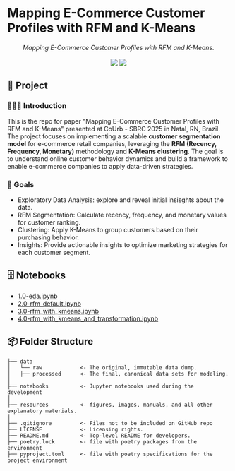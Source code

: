 # Mapping E-Commerce Customer Profiles with RFM and K-Means

<div align="center">
  <em>Mapping E-Commerce Customer Profiles with RFM and K-Means.</em>
</div>

<br>

<div align="center">
<img src="https://img.shields.io/badge/python-3670A0?style=for-the-badge&logo=python&logoColor=ffdd54">
<img src="https://img.shields.io/badge/scikit--learn-%23F7931E.svg?style=for-the-badge&logo=scikit-learn&logoColor=white">
</div>

## 📖 Project

### 👨🏻‍🏫 Introduction

This is the repo for paper "Mapping E-Commerce Customer Profiles with RFM and K-Means" presented at CoUrb - SBRC 2025 in Natal, RN, Brazil. The project focuses on implementing a scalable **customer segmentation model** for e-commerce retail companies, leveraging the **RFM (Recency, Frequency, Monetary)** methodology and **K-Means clustering**. The goal is to understand online customer behavior dynamics and build a framework to enable e-commerce companies to apply data-driven strategies.

### 🎯 Goals

- Exploratory Data Analysis: explore and reveal initial insisghts about the data.
- RFM Segmentation: Calculate recency, frequency, and monetary values for customer ranking.
- Clustering: Apply K-Means to group customers based on their purchasing behavior.
- Insights: Provide actionable insights to optimize marketing strategies for each customer segment.

## 🗄 Notebooks

- [1.0-eda.ipynb](notebooks/1.0-eda.ipynb)
- [2.0-rfm_default.ipynb](notebooks/2.0-rfm_default.ipynb)
- [3.0-rfm_with_kmeans.ipynb](notebooks/3.0-rfm_with_kmeans.ipynb)
- [4.0-rfm_with_kmeans_and_transformation.ipynb](notebooks/4.0-rfm_with_kmeans_and_transformation.ipynb)

## 📦 Folder Structure

    ├── data
    │   └── raw            <- The original, immutable data dump.
    │   ├── processed      <- The final, canonical data sets for modeling.
    │
    ├── notebooks          <- Jupyter notebooks used during the development
    │
    ├── resources          <- figures, images, manuals, and all other explanatory materials.
    │
    ├── .gitignore         <- Files not to be included on GitHub repo
    ├── LICENSE            <- Licensing rights.
    ├── README.md          <- Top-level README for developers.
    ├── poetry.lock        <- file with poetry packages from the environment
    ├── pyproject.toml     <- file with poetry specifications for the project environment